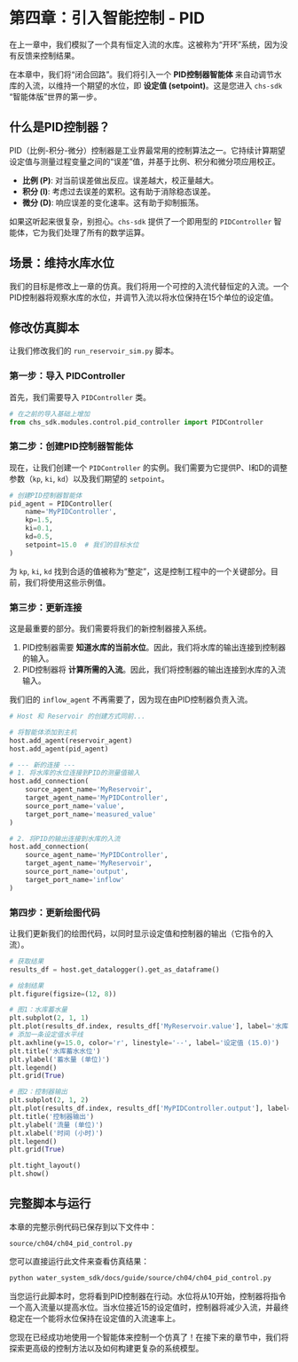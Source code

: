 # 第四章：引入智能控制 - PID

在上一章中，我们模拟了一个具有恒定入流的水库。这被称为“开环”系统，因为没有反馈来控制结果。

在本章中，我们将“闭合回路”。我们将引入一个 **PID控制器智能体** 来自动调节水库的入流，以维持一个期望的水位，即 **设定值 (setpoint)**。这是您进入 `chs-sdk` “智能体版”世界的第一步。

## 什么是PID控制器？

PID（比例-积分-微分）控制器是工业界最常用的控制算法之一。它持续计算期望设定值与测量过程变量之间的“误差”值，并基于比例、积分和微分项应用校正。

*   **比例 (P)**: 对当前误差做出反应。误差越大，校正量越大。
*   **积分 (I)**: 考虑过去误差的累积。这有助于消除稳态误差。
*   **微分 (D)**: 响应误差的变化速率。这有助于抑制振荡。

如果这听起来很复杂，别担心。`chs-sdk` 提供了一个即用型的 `PIDController` 智能体，它为我们处理了所有的数学运算。

## 场景：维持水库水位

我们的目标是修改上一章的仿真。我们将用一个可控的入流代替恒定的入流。一个PID控制器将观察水库的水位，并调节入流以将水位保持在15个单位的设定值。

## 修改仿真脚本

让我们修改我们的 `run_reservoir_sim.py` 脚本。

### 第一步：导入 PIDController

首先，我们需要导入 `PIDController` 类。

```python
# 在之前的导入基础上增加
from chs_sdk.modules.control.pid_controller import PIDController
```

### 第二步：创建PID控制器智能体

现在，让我们创建一个 `PIDController` 的实例。我们需要为它提供P、I和D的调整参数（`kp`, `ki`, `kd`）以及我们期望的 `setpoint`。

```python
# 创建PID控制器智能体
pid_agent = PIDController(
    name='MyPIDController',
    kp=1.5,
    ki=0.1,
    kd=0.5,
    setpoint=15.0  # 我们的目标水位
)
```
为 `kp`, `ki`, `kd` 找到合适的值被称为“整定”，这是控制工程中的一个关键部分。目前，我们将使用这些示例值。

### 第三步：更新连接

这是最重要的部分。我们需要将我们的新控制器接入系统。

1.  PID控制器需要 **知道水库的当前水位**。因此，我们将水库的输出连接到控制器的输入。
2.  PID控制器将 **计算所需的入流**。因此，我们将控制器的输出连接到水库的入流输入。

我们旧的 `inflow_agent` 不再需要了，因为现在由PID控制器负责入流。

```python
# Host 和 Reservoir 的创建方式同前...

# 将智能体添加到主机
host.add_agent(reservoir_agent)
host.add_agent(pid_agent)

# --- 新的连接 ---
# 1. 将水库的水位连接到PID的测量值输入
host.add_connection(
    source_agent_name='MyReservoir',
    target_agent_name='MyPIDController',
    source_port_name='value',
    target_port_name='measured_value'
)

# 2. 将PID的输出连接到水库的入流
host.add_connection(
    source_agent_name='MyPIDController',
    target_agent_name='MyReservoir',
    source_port_name='output',
    target_port_name='inflow'
)
```

### 第四步：更新绘图代码

让我们更新我们的绘图代码，以同时显示设定值和控制器的输出（它指令的入流）。

```python
# 获取结果
results_df = host.get_datalogger().get_as_dataframe()

# 绘制结果
plt.figure(figsize=(12, 8))

# 图1：水库蓄水量
plt.subplot(2, 1, 1)
plt.plot(results_df.index, results_df['MyReservoir.value'], label='水库蓄水量')
# 添加一条设定值水平线
plt.axhline(y=15.0, color='r', linestyle='--', label='设定值 (15.0)')
plt.title('水库蓄水水位')
plt.ylabel('蓄水量 (单位)')
plt.legend()
plt.grid(True)

# 图2：控制器输出
plt.subplot(2, 1, 2)
plt.plot(results_df.index, results_df['MyPIDController.output'], label='PID 输出 (入流量)')
plt.title('控制器输出')
plt.ylabel('流量 (单位)')
plt.xlabel('时间 (小时)')
plt.legend()
plt.grid(True)

plt.tight_layout()
plt.show()
```

## 完整脚本与运行

本章的完整示例代码已保存到以下文件中：

`source/ch04/ch04_pid_control.py`

您可以直接运行此文件来查看仿真结果：

```bash
python water_system_sdk/docs/guide/source/ch04/ch04_pid_control.py
```

当您运行此脚本时，您将看到PID控制器在行动。水位将从10开始，控制器将指令一个高入流量以提高水位。当水位接近15的设定值时，控制器将减少入流，并最终稳定在一个能将水位保持在设定值的入流速率上。

您现在已经成功地使用一个智能体来控制一个仿真了！在接下来的章节中，我们将探索更高级的控制方法以及如何构建更复杂的系统模型。

